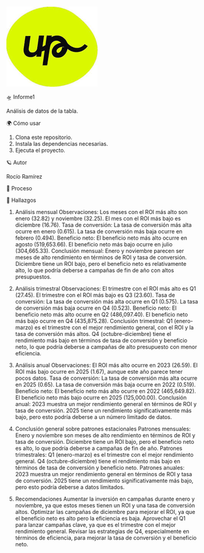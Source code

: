 ![](https://github.com/Roxy-5/Informe1/blob/main/images.jpg)

🛸 Informe1

Análisis de datos de la tabla.

🌍 Cómo usar

1. Clona este repositorio.
2. Instala las dependencias necesarias.
3. Ejecuta el proyecto.

🪐 Autor

Rocío Ramírez

🌌 Proceso


🌋 Hallazgos

1. Análisis mensual
Observaciones:
Los meses con el ROI más alto son enero (32.82) y noviembre (32.25).
El mes con el ROI más bajo es diciembre (16.76).
Tasa de conversión:
La tasa de conversión más alta ocurre en enero (0.615).
La tasa de conversión más baja ocurre en febrero (0.494).
Beneficio neto:
El beneficio neto más alto ocurre en agosto (519,653.66).
El beneficio neto más bajo ocurre en julio (304,665.33).
Conclusión mensual:
Enero y noviembre parecen ser meses de alto rendimiento en términos de ROI y tasa de conversión.
Diciembre tiene un ROI bajo, pero el beneficio neto es relativamente alto, lo que podría deberse a campañas de fin de año con altos presupuestos.

2. Análisis trimestral
Observaciones:
El trimestre con el ROI más alto es Q1 (27.45).
El trimestre con el ROI más bajo es Q3 (23.60).
Tasa de conversión:
La tasa de conversión más alta ocurre en Q1 (0.575).
La tasa de conversión más baja ocurre en Q4 (0.523).
Beneficio neto:
El beneficio neto más alto ocurre en Q2 (486,097.40).
El beneficio neto más bajo ocurre en Q4 (435,875.28).
Conclusión trimestral:
Q1 (enero-marzo) es el trimestre con el mejor rendimiento general, con el ROI y la tasa de conversión más altos.
Q4 (octubre-diciembre) tiene el rendimiento más bajo en términos de tasa de conversión y beneficio neto, lo que podría deberse a campañas de alto presupuesto con menor eficiencia.

3. Análisis anual
Observaciones:
El ROI más alto ocurre en 2023 (26.59).
El ROI más bajo ocurre en 2025 (1.67), aunque este año parece tener pocos datos.
Tasa de conversión:
La tasa de conversión más alta ocurre en 2025 (0.65).
La tasa de conversión más baja ocurre en 2022 (0.519).
Beneficio neto:
El beneficio neto más alto ocurre en 2022 (465,649.82).
El beneficio neto más bajo ocurre en 2025 (125,000.00).
Conclusión anual:
2023 muestra un mejor rendimiento general en términos de ROI y tasa de conversión.
2025 tiene un rendimiento significativamente más bajo, pero esto podría deberse a un número limitado de datos.

4. Conclusión general sobre patrones estacionales
Patrones mensuales:
Enero y noviembre son meses de alto rendimiento en términos de ROI y tasa de conversión.
Diciembre tiene un ROI bajo, pero el beneficio neto es alto, lo que podría deberse a campañas de fin de año.
Patrones trimestrales:
Q1 (enero-marzo) es el trimestre con el mejor rendimiento general.
Q4 (octubre-diciembre) tiene el rendimiento más bajo en términos de tasa de conversión y beneficio neto.
Patrones anuales:
2023 muestra un mejor rendimiento general en términos de ROI y tasa de conversión.
2025 tiene un rendimiento significativamente más bajo, pero esto podría deberse a datos limitados.

5. Recomendaciones
Aumentar la inversión en campañas durante enero y noviembre, ya que estos meses tienen un ROI y una tasa de conversión altos.
Optimizar las campañas de diciembre para mejorar el ROI, ya que el beneficio neto es alto pero la eficiencia es baja.
Aprovechar el Q1 para lanzar campañas clave, ya que es el trimestre con el mejor rendimiento general.
Revisar las estrategias de Q4, especialmente en términos de eficiencia, para mejorar la tasa de conversión y el beneficio neto.
